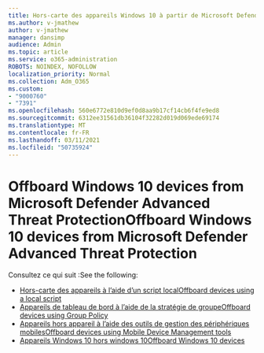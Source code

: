 ```yaml
---
title: Hors-carte des appareils Windows 10 à partir de Microsoft Defender - Protection avancée contre les menaces
ms.author: v-jmathew
author: v-jmathew
manager: dansimp
audience: Admin
ms.topic: article
ms.service: o365-administration
ROBOTS: NOINDEX, NOFOLLOW
localization_priority: Normal
ms.collection: Adm_O365
ms.custom:
- "9000760"
- "7391"
ms.openlocfilehash: 560e6772e810d9ef0d8aa9b17cf14cb6f4fe9ed8
ms.sourcegitcommit: 6312ee31561db36104f32282d019d069ede69174
ms.translationtype: MT
ms.contentlocale: fr-FR
ms.lasthandoff: 03/11/2021
ms.locfileid: "50735924"
---
```

# <a name="offboard-windows-10-devices-from-microsoft-defender-advanced-threat-protection"></a><span data-ttu-id="7be74-102">Offboard Windows 10 devices from Microsoft Defender Advanced Threat Protection</span><span class="sxs-lookup"><span data-stu-id="7be74-102">Offboard Windows 10 devices from Microsoft Defender Advanced Threat Protection</span></span>

<span data-ttu-id="7be74-103">Consultez ce qui suit :</span><span class="sxs-lookup"><span data-stu-id="7be74-103">See the following:</span></span>

- [<span data-ttu-id="7be74-104">Hors-carte des appareils à l’aide d’un script local</span><span class="sxs-lookup"><span data-stu-id="7be74-104">Offboard devices using a local script</span></span>](https://go.microsoft.com/fwlink/?linkid=2143465)
- [<span data-ttu-id="7be74-105">Appareils de tableau de bord à l’aide de la stratégie de groupe</span><span class="sxs-lookup"><span data-stu-id="7be74-105">Offboard devices using Group Policy</span></span>](https://go.microsoft.com/fwlink/?linkid=2143632)
- [<span data-ttu-id="7be74-106">Appareils hors appareil à l’aide des outils de gestion des périphériques mobiles</span><span class="sxs-lookup"><span data-stu-id="7be74-106">Offboard devices using Mobile Device Management tools</span></span>](https://go.microsoft.com/fwlink/?linkid=2143633)
- [<span data-ttu-id="7be74-107">Appareils Windows 10 hors windows 10</span><span class="sxs-lookup"><span data-stu-id="7be74-107">Offboard Windows 10 devices</span></span>](https://go.microsoft.com/fwlink/?linkid=2143629)

